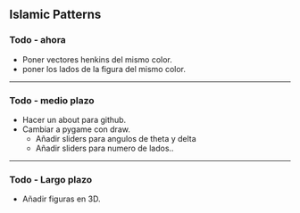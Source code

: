 ## Islamic Patterns
### Todo - ahora
 - Poner vectores henkins del mismo color.
 - poner los lados de la figura del mismo color.

 ---

### Todo - medio plazo
 - Hacer un about para github.
 - Cambiar a pygame con draw.
    - Añadir sliders para angulos de theta y delta
    - Añadir sliders para numero de lados..

---

### Todo - Largo plazo
 - Añadir figuras en 3D.
